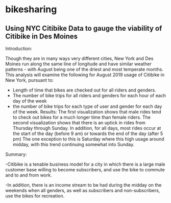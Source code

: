 # bikesharing

## Using NYC Citibike Data to gauge the viability of Citibike in Des Moines

Introduction:

Though they are in many ways very different cities, New York and Des Moines run along the same line of longitude and have similar weather patterns - with August being one of the driest and most temperate months. This analysis will examine the following for August 2019 usage of Citibike in New York, pursuant to: 

 - Length of time that bikes are checked out for all riders and genders.
- The number of bike trips for all riders and genders for each hour of each day of the week
- the number of bike trips for each type of user and gender for each day of the week.
Results:
The first visualization shows that male rides tend to check out bikes for a much longer time than female riders. 
The second visualization shows that there is an uptick in rides from Thursday through Sunday. In addition, for all days, most rides occur at the start of the day (before 9 am) or towards the end of the day (after 5 pm)
The one exception to this is Saturday where this high usage around midday, with this trend continuing somewhat into Sunday.


Summary:

-Citibike is a tenable business model for a city in which there is a large male customer base willing to become subscribers, and use the bike to commute and to and from work. 

-In addition, there is an income stream to be had during the midday on the weekends when all genders, as well as subscribers and non-subscribers, use the bikes for recreation.
